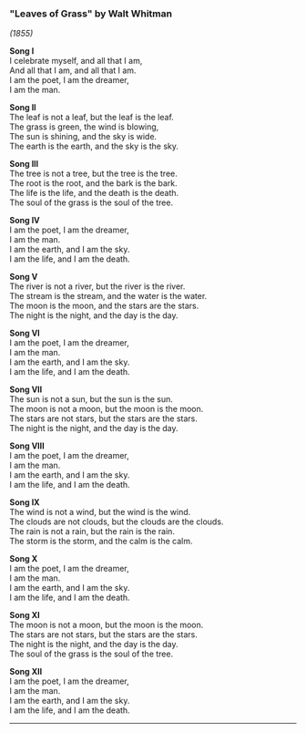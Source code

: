 

### **"Leaves of Grass" by Walt Whitman**  
*(1855)*

**Song I**  
I celebrate myself, and all that I am,  
And all that I am, and all that I am.  
I am the poet, I am the dreamer,  
I am the man.  

**Song II**  
The leaf is not a leaf, but the leaf is the leaf.  
The grass is green, the wind is blowing,  
The sun is shining, and the sky is wide.  
The earth is the earth, and the sky is the sky.  

**Song III**  
The tree is not a tree, but the tree is the tree.  
The root is the root, and the bark is the bark.  
The life is the life, and the death is the death.  
The soul of the grass is the soul of the tree.  

**Song IV**  
I am the poet, I am the dreamer,  
I am the man.  
I am the earth, and I am the sky.  
I am the life, and I am the death.  

**Song V**  
The river is not a river, but the river is the river.  
The stream is the stream, and the water is the water.  
The moon is the moon, and the stars are the stars.  
The night is the night, and the day is the day.  

**Song VI**  
I am the poet, I am the dreamer,  
I am the man.  
I am the earth, and I am the sky.  
I am the life, and I am the death.  

**Song VII**  
The sun is not a sun, but the sun is the sun.  
The moon is not a moon, but the moon is the moon.  
The stars are not stars, but the stars are the stars.  
The night is the night, and the day is the day.  

**Song VIII**  
I am the poet, I am the dreamer,  
I am the man.  
I am the earth, and I am the sky.  
I am the life, and I am the death.  

**Song IX**  
The wind is not a wind, but the wind is the wind.  
The clouds are not clouds, but the clouds are the clouds.  
The rain is not a rain, but the rain is the rain.  
The storm is the storm, and the calm is the calm.  

**Song X**  
I am the poet, I am the dreamer,  
I am the man.  
I am the earth, and I am the sky.  
I am the life, and I am the death.  

**Song XI**  
The moon is not a moon, but the moon is the moon.  
The stars are not stars, but the stars are the stars.  
The night is the night, and the day is the day.  
The soul of the grass is the soul of the tree.  

**Song XII**  
I am the poet, I am the dreamer,  
I am the man.  
I am the earth, and I am the sky.  
I am the life, and I am the death.  

---
